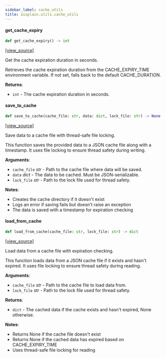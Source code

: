 ```yaml
---
sidebar_label: cache_utils
title: aixplain.utils.cache_utils
---
```


#### get\_cache\_expiry

```python
def get_cache_expiry() -> int
```

[[view_source]](https://github.com/aixplain/aiXplain/blob/main/aixplain/utils/cache_utils.py#L13)

Get the cache expiration duration in seconds.

Retrieves the cache expiration duration from the CACHE_EXPIRY_TIME
environment variable. If not set, falls back to the default CACHE_DURATION.

**Returns**:

- `int` - The cache expiration duration in seconds.

#### save\_to\_cache

```python
def save_to_cache(cache_file: str, data: dict, lock_file: str) -> None
```

[[view_source]](https://github.com/aixplain/aiXplain/blob/main/aixplain/utils/cache_utils.py#L25)

Save data to a cache file with thread-safe file locking.

This function saves the provided data to a JSON cache file along with a
timestamp. It uses file locking to ensure thread safety during writing.

**Arguments**:

- `cache_file` _str_ - Path to the cache file where data will be saved.
- `data` _dict_ - The data to be cached. Must be JSON-serializable.
- `lock_file` _str_ - Path to the lock file used for thread safety.
  

**Notes**:

  - Creates the cache directory if it doesn&#x27;t exist
  - Logs an error if saving fails but doesn&#x27;t raise an exception
  - The data is saved with a timestamp for expiration checking

#### load\_from\_cache

```python
def load_from_cache(cache_file: str, lock_file: str) -> dict
```

[[view_source]](https://github.com/aixplain/aiXplain/blob/main/aixplain/utils/cache_utils.py#L50)

Load data from a cache file with expiration checking.

This function loads data from a JSON cache file if it exists and hasn&#x27;t
expired. It uses file locking to ensure thread safety during reading.

**Arguments**:

- `cache_file` _str_ - Path to the cache file to load data from.
- `lock_file` _str_ - Path to the lock file used for thread safety.
  

**Returns**:

- `dict` - The cached data if the cache exists and hasn&#x27;t expired,
  None otherwise.
  

**Notes**:

  - Returns None if the cache file doesn&#x27;t exist
  - Returns None if the cached data has expired based on CACHE_EXPIRY_TIME
  - Uses thread-safe file locking for reading

